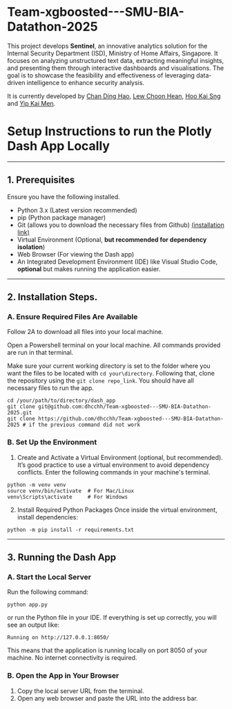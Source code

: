 # Team-xgboosted---SMU-BIA-Datathon-2025

This project develops **Sentinel**, an innovative analytics solution for the Internal Security Department (ISD), Ministry of Home Affairs, Singapore. It focuses on analyzing unstructured text data, extracting meaningful insights, and presenting them through interactive dashboards and visualisations. The goal is to showcase the feasibility and effectiveness of leveraging data-driven intelligence to enhance security analysis.

It is currently developed by [Chan Ding Hao](https://www.linkedin.com/in/dhchan/), [Lew Choon Hean](https://www.linkedin.com/in/choon-hean-lew-4584782b6/), [Hoo Kai Sng](https://www.linkedin.com/in/kai-sng-hoo-081a3622a/) and [Yip Kai Men](https://www.linkedin.com/in/yipkaimen/). 

# Setup Instructions to run the Plotly Dash App Locally 
---
## 1. Prerequisites
Ensure you have the following installed. 
* Python 3.x (Latest version recommended)
* pip (Python package manager)
* Git (allows you to download the necessary files from Github) [(installation link)](https://git-scm.com/)
* Virtual Environment (Optional, **but recommended for dependency isolation**)
* Web Browser (For viewing the Dash app)
* An Integrated Development Environment (IDE) like Visual Studio Code, **optional** but makes running the application easier.
---
## 2. Installation Steps. 
### A. Ensure Required Files Are Available 
Follow 2A to download all files into your local machine. 

Open a Powershell terminal on your local machine. All commands provided are run in that terminal.

Make sure your current working directory is set to the folder where you want the files to be located with `cd your\directory`. Following that, clone the repository using the `git clone repo_link`. You should have all necessary files to run the app. 
```
cd /your/path/to/directory/dash_app
git clone git@github.com:dhcchh/Team-xgboosted---SMU-BIA-Datathon-2025.git
git clone https://github.com/dhcchh/Team-xgboosted---SMU-BIA-Datathon-2025 # if the previous command did not work

```

### B. Set Up the Environment 
1. Create and Activate a Virtual Environment (optional, but recommended). 
It’s good practice to use a virtual environment to avoid dependency conflicts. Enter the following commands in your machine's terminal. 
```
python -m venv venv
source venv/bin/activate  # For Mac/Linux
venv\Scripts\activate     # For Windows
```
2. Install Required Python Packages
Once inside the virtual environment, install dependencies:
```
python -m pip install -r requirements.txt
```
--- 
## 3. Running the Dash App 
### A. Start the Local Server 
Run the following command: 
```
python app.py
```
or run the Python file in your IDE. 
If everything is set up correctly, you will see an output like: 
```
Running on http://127.0.0.1:8050/
```
This means that the application is running locally on port 8050 of your machine. No internet connectivity is required.  
### B. Open the App in Your Browser
1. Copy the local server URL from the terminal.
2. Open any web browser and paste the URL into the address bar. 
